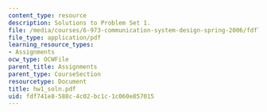 ```yaml
---
content_type: resource
description: Solutions to Problem Set 1.
file: /media/courses/6-973-communication-system-design-spring-2006/fdf741e8588c4c02bc1c1c060e857015_hw1_soln.pdf
file_type: application/pdf
learning_resource_types:
- Assignments
ocw_type: OCWFile
parent_title: Assignments
parent_type: CourseSection
resourcetype: Document
title: hw1_soln.pdf
uid: fdf741e8-588c-4c02-bc1c-1c060e857015
---
```

